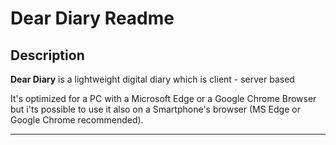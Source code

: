 # Dear Diary Readme

## Description

**Dear Diary** is a lightweight digital diary which is client - server based 

It's optimized for a PC with a Microsoft Edge or a Google Chrome Browser but i'ts possible to use it also on a Smartphone's browser (MS Edge or Google Chrome recommended).
___
